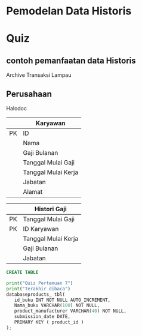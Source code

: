 # Pemodelan Data Historis

# Quiz

## contoh pemanfaatan data Historis
Archive Transaksi Lampau
## Perusahaan
Halodoc


||Karyawan|
|---|---|
|PK|ID|
||Nama|
||Gaji Bulanan|
||Tanggal Mulai Gaji|
||Tanggal Mulai Kerja|
||Jabatan|
||Alamat|


||Histori Gaji|
|---|---|
|PK|Tanggal Mulai Gaji|
|PK|ID Karyawan|
||Tanggal Mulai Kerja|
||Gaji Bulanan|
||Jabatan|


```sql
CREATE TABLE
```
```python
print("Quiz Pertemuan 7")
print("Terakhir dibaca")
databaseproducts_ tbl(
   id_buku INT NOT NULL AUTO_INCREMENT,
   Nama_buku VARCHAR(100) NOT NULL,
   product_manufacturer VARCHAR(40) NOT NULL,
   submission_date DATE,
   PRIMARY KEY ( product_id )
);
